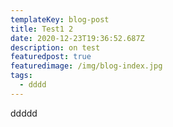```yaml
---
templateKey: blog-post
title: Test1 2
date: 2020-12-23T19:36:52.687Z
description: on test
featuredpost: true
featuredimage: /img/blog-index.jpg
tags:
  - dddd
---
```

ddddd
